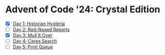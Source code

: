 Advent of Code '24: Crystal Edition
===================================

- [X] [Day 1: Historian Hysteria][1]
- [ ] [Day 2: Red-Nosed Reports][2]
- [X] [Day 3: Mull It Over][3]
- [ ] [Day 4: Ceres Search][4]
- [ ] [Day 5: Print Queue][5]

[1]:  https://adventofcode.com/2024/day/1
[2]:  https://adventofcode.com/2024/day/2
[3]:  https://adventofcode.com/2024/day/3
[4]:  https://adventofcode.com/2024/day/4
[5]:  https://adventofcode.com/2024/day/5
